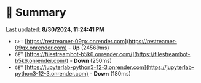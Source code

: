 # 📖 Summary
Last updated: **8/30/2024, 11:24:41 PM**

- `GET` [https://restreamer-09gx.onrender.com](https://restreamer-09gx.onrender.com) - **Up** (24569ms)
- `GET` [https://filestreambot-b5k6.onrender.com/](https://filestreambot-b5k6.onrender.com/) - **Down** (250ms)
- `GET` [https://jupyterlab-python3-12-3.onrender.com](https://jupyterlab-python3-12-3.onrender.com) - **Down** (180ms)

